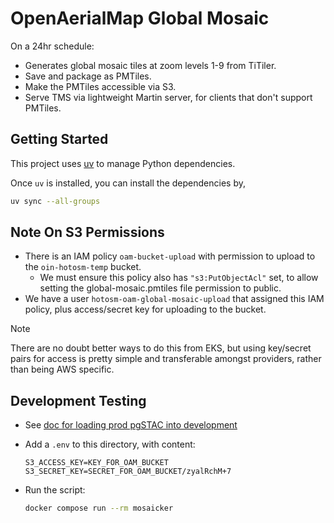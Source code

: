 # OpenAerialMap Global Mosaic

On a 24hr schedule:

- Generates global mosaic tiles at zoom levels 1-9 from TiTiler.
- Save and package as PMTiles.
- Make the PMTiles accessible via S3.
- Serve TMS via lightweight Martin server, for clients that don't support PMTiles.

## Getting Started

This project uses [uv](https://docs.astral.sh/uv/getting-started/installation/)
to manage Python dependencies.

Once `uv` is installed, you can install the dependencies by,

```bash
uv sync --all-groups
```

## Note On S3 Permissions

- There is an IAM policy `oam-bucket-upload` with permission to upload
  to the `oin-hotosm-temp` bucket.
  - We must ensure this policy also has `"s3:PutObjectAcl"` set, to allow
    setting the global-mosaic.pmtiles file permission to public.
- We have a user `hotosm-oam-global-mosaic-upload` that assigned this
  IAM policy, plus access/secret key for uploading to the bucket.

> [!NOTE]
> There are no doubt better ways to do this from EKS, but using key/secret
> pairs for access is pretty simple and transferable amongst providers,
> rather than being AWS specific.

## Development Testing

- See [doc for loading prod pgSTAC into development](../../docs/backup-prod-pgstac.md)
- Add a `.env` to this directory, with content:

  ```dotenv
  S3_ACCESS_KEY=KEY_FOR_OAM_BUCKET
  S3_SECRET_KEY=SECRET_FOR_OAM_BUCKET/zyalRchM+7
  ```

- Run the script:

  ```bash
  docker compose run --rm mosaicker
  ```
